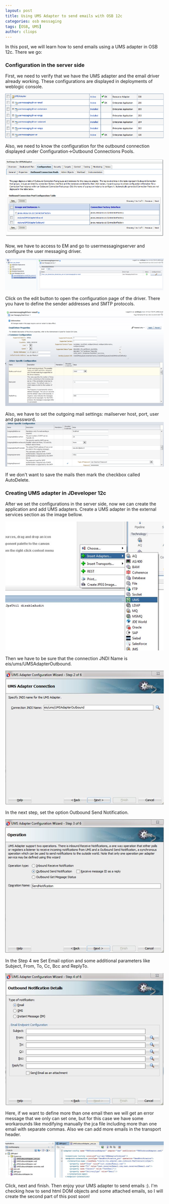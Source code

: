 ```yaml
---
layout: post
title: Using UMS Adapter to send emails with OSB 12c
categories: osb messaging
tags: [OSB, UMS]
author: cliops
---
```

In this post, we will learn how to send emails using a UMS adapter in OSB 12c. There we go:

### Configuration in the server side ###

First, we need to verify that we have the UMS adapter and the email driver already working. These configurations are displayed in deployments of weblogic console.

![](/images/2016-10-21-UMS_Adapter_send_email_OSB_12C/UMSWeblogicDeployments.jpeg)

Also, we need to know the configuration for the outbound connection displayed under Configuration->Outbound Connections Pools.

![](/images/2016-10-21-UMS_Adapter_send_email_OSB_12C/UMSAdapterConnectionPools.jpeg)

Now, we have to access to EM and go to usermessagingserver and configure the user messaging driver.

![](/images/2016-10-21-UMS_Adapter_send_email_OSB_12C/UMSEmailServerApp.jpeg)

Click on the edit button to open the configuration page of the driver. There you have to define the sender addresses and SMTP protocols.

![](/images/2016-10-21-UMS_Adapter_send_email_OSB_12C/UMSEmailDriverSettings1.jpeg)

Also, we have to set the outgoing mail settings: mailserver host, port, user and password.
![](/images/2016-10-21-UMS_Adapter_send_email_OSB_12C/UMSEmailDriverSettings3.jpeg)

If we don't want to save the mails then mark the checkbox called AutoDelete.

### Creating UMS adapter in JDeveloper 12c ###

After we set the configurations in the server side, now we can create the application and add UMS adapters.
Create a UMS adapter in the external services section as the image bellow.

![](/images/2016-10-21-UMS_Adapter_send_email_OSB_12C/JdeveloperUMSAdapter1.jpeg)

Then we have to be sure that the connection JNDI Name is eis/ums/UMSAdapterOutbound.

![](/images/2016-10-21-UMS_Adapter_send_email_OSB_12C/JdeveloperUMSAdapter2.jpeg)

In the next step, set the option Outbound Send Notification.

![](/images/2016-10-21-UMS_Adapter_send_email_OSB_12C/JdeveloperUMSAdapter3.jpeg)


In the Step 4 we Set Email option and some additional parameters like Subject, From, To, Cc, Bcc and ReplyTo.

 ![](/images/2016-10-21-UMS_Adapter_send_email_OSB_12C/JdeveloperUMSAdapter4.jpeg)

 Here, if we want to define more than one email then we will get an error message that we only can set one, but for this case we have some workarounds like modifying manually the jca file including more than one email with separate commas. Also we can add more emails in the transport header.

 ![](/images/2016-10-21-UMS_Adapter_send_email_OSB_12C/JdeveloperUMSAdapter5.jpeg)

  Click, next and finish. Then enjoy your UMS adapter to send emails :). I'm checking how to send html DOM objects and some attached emails, so I will create the second part of this post soon!
